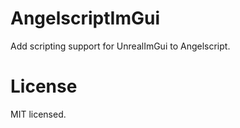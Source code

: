 # AngelscriptImGui

Add scripting support for UnrealImGui to Angelscript.

# License

MIT licensed.
